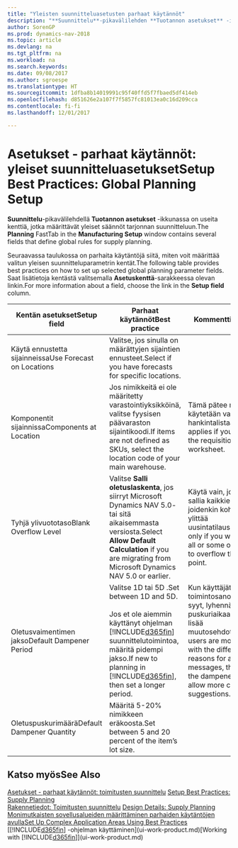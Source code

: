 ```yaml
---
title: "Yleisten suunnitteluasetusten parhaat käytännöt"
description: "**Suunnittelu**-pikavälilehden **Tuotannon asetukset** -ikkunassa on useita kenttiä, jotka määrittävät tarjonnan suunnittelun yleiset säännöt."
author: SorenGP
ms.prod: dynamics-nav-2018
ms.topic: article
ms.devlang: na
ms.tgt_pltfrm: na
ms.workload: na
ms.search.keywords: 
ms.date: 09/08/2017
ms.author: sgroespe
ms.translationtype: HT
ms.sourcegitcommit: 1dfba8b14019991c95f40ffd5f7fbaed5df414eb
ms.openlocfilehash: d851626e2a107f7f5857fc81013ea0c16d209cca
ms.contentlocale: fi-fi
ms.lasthandoff: 12/01/2017

---
```

# <a name="setup-best-practices-global-planning-setup"></a><span data-ttu-id="dc190-103">Asetukset - parhaat käytännöt: yleiset suunnitteluasetukset</span><span class="sxs-lookup"><span data-stu-id="dc190-103">Setup Best Practices: Global Planning Setup</span></span>
<span data-ttu-id="dc190-104">**Suunnittelu**-pikavälilehdellä **Tuotannon asetukset** -ikkunassa on useita kenttiä, jotka määrittävät yleiset säännöt tarjonnan suunnitteluun.</span><span class="sxs-lookup"><span data-stu-id="dc190-104">The **Planning** FastTab in the **Manufacturing Setup** window contains several fields that define global rules for supply planning.</span></span>  

 <span data-ttu-id="dc190-105">Seuraavassa taulukossa on parhaita käytäntöjä siitä, miten voit määrittää valitun yleisen suunnitteluparametrin kentät.</span><span class="sxs-lookup"><span data-stu-id="dc190-105">The following table provides best practices on how to set up selected global planning parameter fields.</span></span> <span data-ttu-id="dc190-106">Saat lisätietoja kentästä valitsemalla **Asetuskenttä**-sarakkeessa olevan linkin.</span><span class="sxs-lookup"><span data-stu-id="dc190-106">For more information about a field, choose the link in the **Setup field** column.</span></span>  

|<span data-ttu-id="dc190-107">Kentän asetukset</span><span class="sxs-lookup"><span data-stu-id="dc190-107">Setup field</span></span>|<span data-ttu-id="dc190-108">Parhaat käytännöt</span><span class="sxs-lookup"><span data-stu-id="dc190-108">Best practice</span></span>|<span data-ttu-id="dc190-109">Kommentti</span><span class="sxs-lookup"><span data-stu-id="dc190-109">Comment</span></span>|  
|-----------------|-------------------|-------------|  
|<span data-ttu-id="dc190-110">Käytä ennustetta sijainneissa</span><span class="sxs-lookup"><span data-stu-id="dc190-110">Use Forecast on Locations</span></span>|<span data-ttu-id="dc190-111">Valitse, jos sinulla on määrättyjen sijaintien ennusteet.</span><span class="sxs-lookup"><span data-stu-id="dc190-111">Select if you have forecasts for specific locations.</span></span>||  
|<span data-ttu-id="dc190-112">Komponentit sijainnissa</span><span class="sxs-lookup"><span data-stu-id="dc190-112">Components at Location</span></span>|<span data-ttu-id="dc190-113">Jos nimikkeitä ei ole määritetty varastointiyksikköinä, valitse fyysisen päävaraston sijaintikoodi.</span><span class="sxs-lookup"><span data-stu-id="dc190-113">If items are not defined as SKUs, select the location code of your main warehouse.</span></span>|<span data-ttu-id="dc190-114">Tämä pätee myös, jos käytetään vain hankintalistaa.</span><span class="sxs-lookup"><span data-stu-id="dc190-114">This also applies if you only use the requisition worksheet.</span></span>|  
|<span data-ttu-id="dc190-115">Tyhjä ylivuototaso</span><span class="sxs-lookup"><span data-stu-id="dc190-115">Blank Overflow Level</span></span>|<span data-ttu-id="dc190-116">Valitse **Salli oletuslaskenta**, jos siirryt Microsoft Dynamics NAV 5.0- tai sitä aikaisemmasta versiosta.</span><span class="sxs-lookup"><span data-stu-id="dc190-116">Select **Allow Default Calculation** if you are migrating from Microsoft Dynamics NAV 5.0 or earlier.</span></span>|<span data-ttu-id="dc190-117">Käytä vain, jos haluat sallia kaikkien tai joidenkin kohteiden ylittää uusintatilauspisteen.</span><span class="sxs-lookup"><span data-stu-id="dc190-117">Use only if you want to allow all or some of your items to overflow the reorder point.</span></span>|  
|<span data-ttu-id="dc190-118">Oletusvaimentimen jakso</span><span class="sxs-lookup"><span data-stu-id="dc190-118">Default Dampener Period</span></span>|<span data-ttu-id="dc190-119">Valitse 1D tai 5D .</span><span class="sxs-lookup"><span data-stu-id="dc190-119">Set between 1D and 5D.</span></span><br /><br /> <span data-ttu-id="dc190-120">Jos et ole aiemmin käyttänyt ohjelman [!INCLUDE[d365fin](includes/d365fin_md.md)] suunnittelutoimintoa, määritä pidempi jakso.</span><span class="sxs-lookup"><span data-stu-id="dc190-120">If new to planning in [!INCLUDE[d365fin](includes/d365fin_md.md)], then set a longer period.</span></span>|<span data-ttu-id="dc190-121">Kun käyttäjät tuntevat toimintosanomien eri syyt, lyhennä puskuriaikaa antaaksesi lisää muutosehdotuksia.</span><span class="sxs-lookup"><span data-stu-id="dc190-121">When users are more familiar with the different reasons for action messages, then shorten the dampener period to allow more change suggestions.</span></span>|  
|<span data-ttu-id="dc190-122">Oletuspuskurimäärä</span><span class="sxs-lookup"><span data-stu-id="dc190-122">Default Dampener Quantity</span></span>|<span data-ttu-id="dc190-123">Määritä 5-20% nimikkeen eräkoosta.</span><span class="sxs-lookup"><span data-stu-id="dc190-123">Set between 5 and 20 percent of the item’s lot size.</span></span>||  

## <a name="see-also"></a><span data-ttu-id="dc190-124">Katso myös</span><span class="sxs-lookup"><span data-stu-id="dc190-124">See Also</span></span>  
 <span data-ttu-id="dc190-125">[Asetukset - parhaat käytännöt: toimitusten suunnittelu](setup-best-practices-supply-planning.md) </span><span class="sxs-lookup"><span data-stu-id="dc190-125">[Setup Best Practices: Supply Planning](setup-best-practices-supply-planning.md) </span></span>  
 <span data-ttu-id="dc190-126">[Rakennetiedot: Toimitusten suunnittelu](design-details-supply-planning.md) </span><span class="sxs-lookup"><span data-stu-id="dc190-126">[Design Details: Supply Planning](design-details-supply-planning.md) </span></span>  
 [<span data-ttu-id="dc190-127">Monimutkaisten sovellusalueiden määrittäminen parhaiden käytäntöjen avulla</span><span class="sxs-lookup"><span data-stu-id="dc190-127">Set Up Complex Application Areas Using Best Practices</span></span>](set-up-complex-application-areas-using-best-practices.md)  
 <span data-ttu-id="dc190-128">[[!INCLUDE[d365fin](includes/d365fin_md.md)] -ohjelman käyttäminen](ui-work-product.md)</span><span class="sxs-lookup"><span data-stu-id="dc190-128">[Working with [!INCLUDE[d365fin](includes/d365fin_md.md)]](ui-work-product.md)</span></span>

